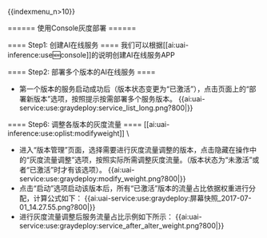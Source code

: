 {{indexmenu_n>10}}


====== 使用Console灰度部署 ======

==== Step1: 创建AI在线服务 ====
我们可以根据[[ai:uai-inference:use:new:console]]的说明创建AI在线服务APP

==== Step2: 部署多个版本的AI在线服务 ====
  * 第一个版本的服务启动成功后（版本状态变更为“已激活”），点击页面上的“部署新版本”选项，按照提示按需部署多个服务版本。
{{ai:uai-service:use:graydeploy:service_list_long.png?800|}}

==== Step6: 调整各版本的灰度流量 ====
[[ai:uai-inference:use:oplist:modifyweight]] \\
  * 进入“版本管理”页面，选择需要进行灰度流量调整的版本，点击隐藏在操作中的“灰度流量调整”选项，按照实际所需调整灰度流量。（版本状态为“未激活”或者“已激活”时才有该选项）。
{{ai:uai-service:use:graydeploy:modify_weight.png?800|}}
  * 点击“启动”选项启动该版本后，所有“已激活”版本的流量占比依据权重进行分配，计算公式如下：
{{ai:uai-service:use:graydeploy:屏幕快照_2017-07-01_14.27.55.png?800|}}
  * 进行灰度流量调整后服务流量占比示例如下所示：
{{ai:uai-service:use:graydeploy:service_after_alter_weight.png?800|}}

